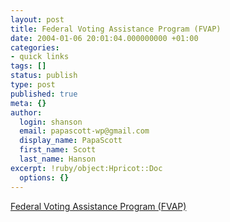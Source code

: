 ```yaml
---
layout: post
title: Federal Voting Assistance Program (FVAP)
date: 2004-01-06 20:01:04.000000000 +01:00
categories:
- quick links
tags: []
status: publish
type: post
published: true
meta: {}
author:
  login: shanson
  email: papascott-wp@gmail.com
  display_name: PapaScott
  first_name: Scott
  last_name: Hanson
excerpt: !ruby/object:Hpricot::Doc
  options: {}
---
```

<p><a title="Absentee ballot information and applications for overseas citizens" href="http://www.fvap.gov/">Federal Voting Assistance Program (FVAP)</a></p>
